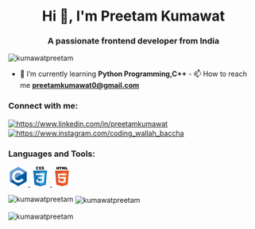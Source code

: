 <h1 align="center">Hi 👋, I'm Preetam Kumawat</h1>
<h3 align="center">A passionate frontend developer from India</h3>
<img
  src="https://media2.giphy.com/media/v1.Y2lkPTc5MGI3NjExbjF6OWthMHJkbTh3c3U0Y3AwMnFlOWl0MW93YzN3NTBpZWppYm9ieCZlcD12MV9pbnRlcm5hbF9naWZfYnlfaWQmY3Q9Zw/HscDLzkO8EOTmgkhQP/giphy.webp"
  align="right"
  style="border-radius: 10px; width: 400px"
  alt=""
/>

<p align="left">
  <img
    src="https://komarev.com/ghpvc/?username=kumawatpreetam&label=Profile%20views&color=0e75b6&style=flat"
    alt="kumawatpreetam"
  />
</p>

- 🌱 I’m currently learning **Python Programming,C++** - 📫 How to reach me
**preetamkumawat0@gmail.com**

<h3 align="left">Connect with me:</h3>
<p align="left">
  <a
    href="https://linkedin.com/in/https://www.linkedin.com/in/preetamkumawat"
    target="blank"
    ><img
      align="center"
      src="https://raw.githubusercontent.com/rahuldkjain/github-profile-readme-generator/master/src/images/icons/Social/linked-in-alt.svg"
      alt="https://www.linkedin.com/in/preetamkumawat"
      height="30"
      width="40"
  /></a>
  <a
    href="https://instagram.com/https://www.instagram.com/coding_wallah_baccha"
    target="blank"
    ><img
      align="center"
      src="https://raw.githubusercontent.com/rahuldkjain/github-profile-readme-generator/master/src/images/icons/Social/instagram.svg"
      alt="https://www.instagram.com/coding_wallah_baccha"
      height="30"
      width="40"
  /></a>
</p>

<h3 align="left">Languages and Tools:</h3>
<p align="left">
  <a href="https://www.cprogramming.com/" target="_blank" rel="noreferrer">
    <img
      src="https://raw.githubusercontent.com/devicons/devicon/master/icons/c/c-original.svg"
      alt="c"
      width="40"
      height="40"
    />
  </a>
  <a href="https://www.w3schools.com/css/" target="_blank" rel="noreferrer">
    <img
      src="https://raw.githubusercontent.com/devicons/devicon/master/icons/css3/css3-original-wordmark.svg"
      alt="css3"
      width="40"
      height="40"
    />
  </a>
  <a href="https://www.w3.org/html/" target="_blank" rel="noreferrer">
    <img
      src="https://raw.githubusercontent.com/devicons/devicon/master/icons/html5/html5-original-wordmark.svg"
      alt="html5"
      width="40"
      height="40"
    />
  </a>
</p>

<p>
  <img
    align="left"
    src="https://github-readme-stats.vercel.app/api/top-langs?username=kumawatpreetam&show_icons=true&locale=en&layout=compact"
    alt="kumawatpreetam"
  />
</p>

<p>
  &nbsp;<img
    align="center"
    src="https://github-readme-stats.vercel.app/api?username=kumawatpreetam&show_icons=true&locale=en"
    alt="kumawatpreetam"
  />
</p>

<p>
  <img
    align="center"
    src="https://github-readme-streak-stats.herokuapp.com/?user=kumawatpreetam&"
    alt="kumawatpreetam"
  />
</p>
